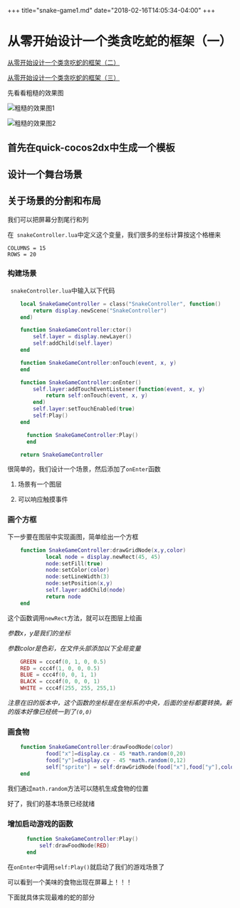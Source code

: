 +++
title="snake-game1.md"
date="2018-02-16T14:05:34-04:00"
+++

# 从零开始设计一个类贪吃蛇的框架（一）

[从零开始设计一个类贪吃蛇的框架（二）](snake-game2)

[从零开始设计一个类贪吃蛇的框架（三）](snake-game3)

先看看粗糙的效果图

![粗糙的效果图1](http://files.git.oschina.net/group1/M00/00/15/cHwGbFNXu-WAHDvgAAAdNoQ6Dpk093.PNG?token=73a22811cebab7571fc84aaba2c8a295&ts=1398258710&filename=demo.PNG "贪吃蛇")


![粗糙的效果图2](http://files.git.oschina.net/group1/M00/00/15/cHwGbFNXvNGAC9fjAAAZ3w59pSQ046.PNG?token=b529163ff0c93e41c2b39943975a1a6b&ts=1398258898&filename=demo2.PNG "贪吃蛇")

## 首先在quick-cocos2dx中生成一个模板

## 设计一个舞台场景

## 关于场景的分割和布局

我们可以把屏幕分割尾行和列

在` snakeController.lua`中定义这个变量，我们很多的坐标计算按这个格栅来

    COLUMNS = 15
    ROWS = 20

### 构建场景

` snakeController.lua`中输入以下代码
```lua
    local SnakeGameController = class("SnakeController", function()
        return display.newScene("SnakeController")
    end)

    function SnakeGameController:ctor()
        self.layer = display.newLayer()
        self:addChild(self.layer)
    end

    function SnakeGameController:onTouch(event, x, y)
    end

    function SnakeGameController:onEnter()
        self.layer:addTouchEventListener(function(event, x, y)
            return self:onTouch(event, x, y)
        end)
        self.layer:setTouchEnabled(true)
        self:Play()
    end

      function SnakeGameController:Play()
      end

    return SnakeGameController
```

很简单的，我们设计一个场景，然后添加了`onEnter`函数

1. 场景有一个图层

2. 可以响应触摸事件

### 画个方框

下一步要在图层中实现画图，简单绘出一个方框
```lua
    function SnakeGameController:drawGridNode(x,y,color)
            local node = display.newRect(45, 45)
            node:setFill(true)
            node:setColor(color)
            node:setLineWidth(3)
            node:setPosition(x,y)
            self.layer:addChild(node)
            return node
    end
```
这个函数调用`newRect`方法，就可以在图层上绘画

_参数x，y是我们的坐标_

_参数color是色彩，在文件头部添加以下全局变量_
```lua
    GREEN = ccc4f(0, 1, 0, 0.5)
    RED = ccc4f(1, 0, 0, 0.5)
    BLUE = ccc4f(0, 0, 1, 1)
    BLACK = ccc4f(0, 0, 0, 1)
    WHITE = ccc4f(255, 255, 255,1)
```

 _注意在旧的版本中，这个函数的坐标是在坐标系的中央，后面的坐标都要转换。新的版本好像已经统一到了`(0,0)`_

### 画食物

```lua
    function SnakeGameController:drawFoodNode(color)
            food["x"]=display.cx - 45 *math.random(0,20)
            food["y"]=display.cy - 45 *math.random(0,12)
            self["sprite"] = self:drawGridNode(food["x"],food["y"],color)
    end
```

我们通过`math.random`方法可以随机生成食物的位置

好了，我们的基本场景已经就绪


### 增加启动游戏的函数

```lua
      function SnakeGameController:Play()
          self:drawFoodNode(RED)
      end
```

在`onEnter`中调用`self:Play()`就启动了我们的游戏场景了

可以看到一个美味的食物出现在屏幕上！！！

下面就具体实现最难的蛇的部分
